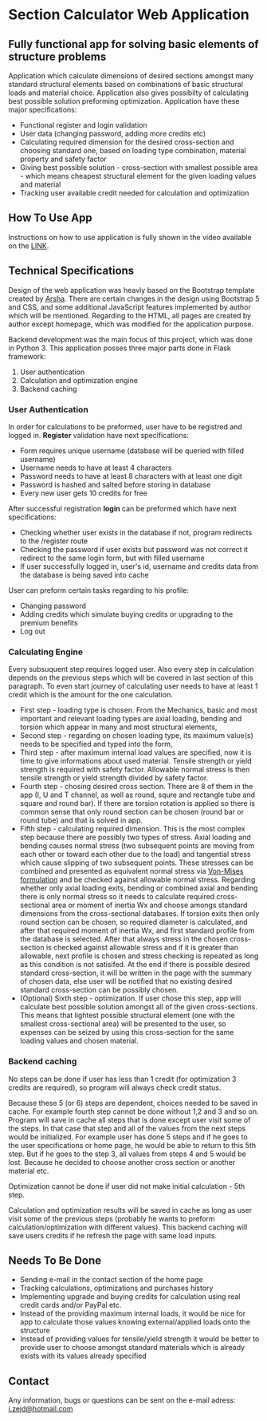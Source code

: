 # **Section Calculator Web Application**

## Fully functional app for solving basic elements of structure problems

Application which calculate dimensions of desired sections amongst many standard structural elements based on combinations of basic structural loads and material choice. Application also gives possibilty of calculating best possible solution preforming optimization. Application have these major specifications:

* Functional register and login validation
* User data (changing password, adding more credits etc)
* Calculating required dimension for the desired cross-section and choosing standard one, based on loading type combination, material property and safety factor
* Giving best possible solution - cross-section with smallest possible area - which means cheapest structural element for the given loading values and material
* Tracking user available credit needed for calculation and optimization

## **How To Use App**
Instructions on how to use application is fully shown in the video available on the [LINK](https://www.youtube.com/watch?v=ffURVu_SVjE).

## **Technical Specifications**
Design of the web application was heavly based on the Bootstrap template created by [Arsha](https://bootstrapmade.com/arsha-free-bootstrap-html-template-corporate/). There are certain changes in the design using Bootstrap 5 and CSS, and some additional JavaScript features implemented by author which will be mentioned. Regarding to the HTML, all pages are created by author except homepage, which was modified for the application purpose.

Backend development was the main focus of this project, which was done in Python 3. This application posses three major parts done in Flask framework:
1. User authentication
2. Calculation and optimization engine
3. Backend caching

### **User Authentication**
In order for calculations to be preformed, user have to be registred and logged in.
**Register** validation have next specifications:
- Form requires unique username (database will be queried with filled username)
- Username needs to have at least 4 characters
- Password needs to have at least 8 characters with at least one digit
- Password is hashed and salted before storing in database
- Every new user gets 10 credits for free

After successful registration **login** can be preformed which have next specifications:
- Checking whether user exists in the database if not, program redirects to the /register route
- Checking the password if user exists but password was not correct it redirect to the same login form, but with filled username
- If user successfully logged in, user's id, username and credits data from the database is being saved into cache

User can preform certain tasks regarding to his profile:
- Changing password
- Adding credits which simulate buying credits or upgrading to the premium benefits
- Log out


### **Calculating Engine**
Every subsuquent step requires logged user. Also every step in calculation depends on the previous steps which will be covered in last section of this paragraph. To even start journey of calculating user needs to have at least 1 credit which is the amount for the one calculation.

- First step - loading type is chosen. From the Mechanics, basic and most important and relevant loading types are axial loading, bending and torsion which appear in many and most structural elements,
- Second step - regarding on chosen loading type, its maximum value(s) needs to be specified and typed into the form,
- Third step - after maximum internal load values are specified, now it is time to give informations about used material. Tensile strength or yield strength is required with safety factor. Allowable normal stress is then tensile strength or yield strength divided by safety factor.
- Fourth step - chosing desired cross section. There are 8 of them in the app (I, U and T channel, as well as round, squre and rectangle tube and square and round bar). If there are torsion rotation is applied so there is common sense that only round section can be chosen (round bar or round tube) and that is solved in app. 
 - Fifth step - calculating required dimension. This is the most complex step because there are possibly two types of stress. Axial loading and bending causes normal stress (two subsequent points are moving from each other or toward each other due to the load) and tangential stress which cause slipping of two subsequent points. These stresses can be combined and presented as equivalent normal stress via [Von-Mises formulation](https://en.wikipedia.org/wiki/Von_Mises_yield_criterion) and be checked against allowable normal stress. Regarding whether only axial loading exits, bending or combined axial and bending there is only normal stress so it needs to calculate required cross-sectional area or moment of inertia Wx and choose amongs standard dimensions from the cross-sectional databases. If torsion exits then only round section can be chosen, so required diameter is calculated, and after that required moment of inertia Wx, and first standard profile from the database is selected. After that always stress in the chosen cross-section is checked against allowable stress and if it is greater than allowable, next profile is chosen and stress checking is repeated as long as this condition is not satisifed. At the end if there is possible desired standard cross-section, it will be written in the page with the summary of chosen data, else user will be notified that no existing desired standard cross-section can be possibly chosen.
 - (Optional) Sixth step - optimization. If user chose this step, app will calculate best possible solution amongst all of the given cross-sections. This means that lightest possible structural element (one with the smallest cross-sectional area) will be presented to the user, so expenses can be seized by using this cross-section for the same loading values and chosen material.

 ### **Backend caching**
 No steps can be done if user has less than 1 credit (for optimization 3 credits are required), so program will always check credit status.
 
  Because these 5 (or 6) steps are dependent, choices needed to be saved in cache. For example fourth step cannot be done without 1,2 and 3 and so on. Program will save in cache all steps that is done except user visit some of the steps. In that case that step and all of the values from the next steps would be initialized. For example user has done 5 steps and if he goes to the user specifications or home page, he would be able to return to this 5th step. But if he goes to the step 3, all values from steps 4 and 5 would be lost. Because he decided to choose another cross section or another material etc.

  Optimization cannot be done if user did not make initial calculation - 5th step.

  Calculation and optimization results will be saved in cache as long as user visit some of the previous steps (probably he wants to preform calculation/optimization with different values). This backend caching will save users credits if he refresh the page with same load inputs.


## **Needs To Be Done**
- Sending e-mail in the contact section of the home page
- Tracking calculations, optimizations and purchases history
- Implementing upgrade and buying credits for calculation using real credit cards and/or PayPal etc.
- Instead of the providing maximum internal loads, it would be nice for app to calculate those values knowing external/applied loads onto the structure
- Instead of providing values for tensile/yield strength it would be better to provide user to choose amongst standard materials which is already exists with its values already specified

## **Contact**
Any information, bugs or questions can be sent on the e-mail adress: i.zejd@hotmail.com

